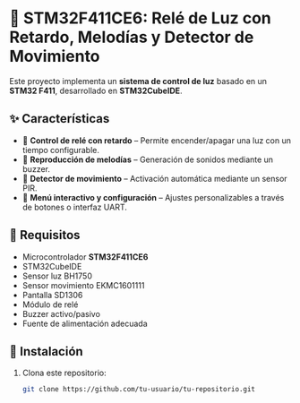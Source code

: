 # 🌟 STM32F411CE6: Relé de Luz con Retardo, Melodías y Detector de Movimiento  

Este proyecto implementa un **sistema de control de luz** basado en un **STM32 F411**, desarrollado en **STM32CubeIDE**.  

## ✨ Características  
- 🔹 **Control de relé con retardo** – Permite encender/apagar una luz con un tiempo configurable.  
- 🔹 **Reproducción de melodías** – Generación de sonidos mediante un buzzer.  
- 🔹 **Detector de movimiento** – Activación automática mediante un sensor PIR.  
- 🔹 **Menú interactivo y configuración** – Ajustes personalizables a través de botones o interfaz UART.  

## 📜 Requisitos  
- Microcontrolador **STM32F411CE6**  
- STM32CubeIDE  
- Sensor luz BH1750
- Sensor movimiento EKMC1601111
- Pantalla SD1306
- Módulo de relé  
- Buzzer activo/pasivo  
- Fuente de alimentación adecuada  

## 🔧 Instalación  
1. Clona este repositorio:  
   ```sh
   git clone https://github.com/tu-usuario/tu-repositorio.git
